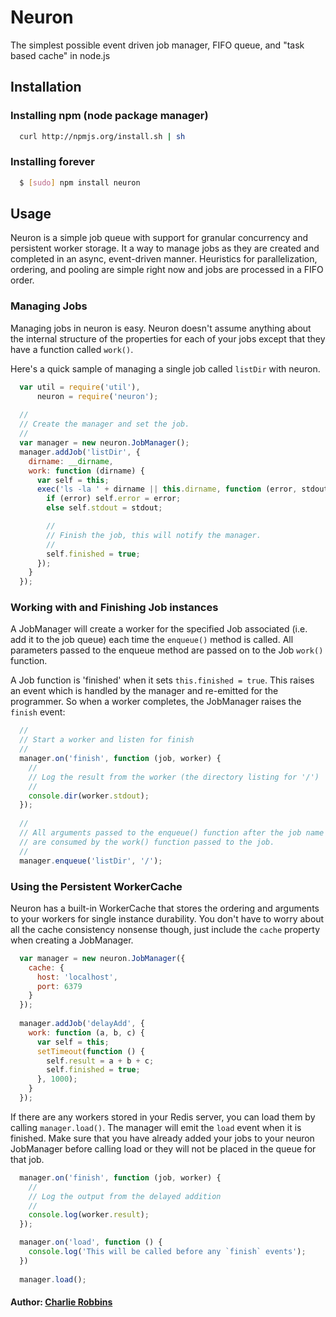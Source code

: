 # Neuron

The simplest possible event driven job manager, FIFO queue, and "task based cache" in node.js

## Installation

### Installing npm (node package manager)
``` bash
  curl http://npmjs.org/install.sh | sh
```

### Installing forever
``` bash
  $ [sudo] npm install neuron
```

## Usage 
Neuron is a simple job queue with support for granular concurrency and persistent worker storage. It a way to manage jobs as they are created and completed in an async, event-driven manner. Heuristics for parallelization, ordering, and pooling are simple right now and jobs are processed in a FIFO order. 

### Managing Jobs
Managing jobs in neuron is easy. Neuron doesn't assume anything about the internal structure of the properties for each of your jobs except that they have a function called `work()`.

Here's a quick sample of managing a single job called `listDir` with neuron.

``` js
  var util = require('util'),
      neuron = require('neuron');
      
  //
  // Create the manager and set the job.
  //
  var manager = new neuron.JobManager();
  manager.addJob('listDir', {
    dirname: __dirname,
    work: function (dirname) {
      var self = this;
      exec('ls -la ' + dirname || this.dirname, function (error, stdout, stderr) {
        if (error) self.error = error;
        else self.stdout = stdout;

        //
        // Finish the job, this will notify the manager.
        //
        self.finished = true;
      });
    }
  });
```

### Working with and Finishing Job instances
A JobManager will create a worker for the specified Job associated (i.e. add it to the job queue) each time the `enqueue()` method is called. All parameters passed to the enqueue method are passed on to the Job `work()` function. 

A Job function is 'finished' when it sets `this.finished = true`. This raises an event which is handled by the manager and re-emitted for the programmer. So when a worker completes, the JobManager raises the `finish` event:

``` js
  //
  // Start a worker and listen for finish
  //
  manager.on('finish', function (job, worker) {
    //
    // Log the result from the worker (the directory listing for '/')
    //
    console.dir(worker.stdout);
  });
  
  //
  // All arguments passed to the enqueue() function after the job name
  // are consumed by the work() function passed to the job.
  //
  manager.enqueue('listDir', '/');
```

### Using the Persistent WorkerCache
Neuron has a built-in WorkerCache that stores the ordering and arguments to your workers for single instance durability. You don't have to worry about all the cache consistency nonsense though, just include the `cache` property when creating a JobManager.

``` js
  var manager = new neuron.JobManager({
    cache: {
      host: 'localhost',
      port: 6379
    }
  });
  
  manager.addJob('delayAdd', {
    work: function (a, b, c) {
      var self = this;
      setTimeout(function () {
        self.result = a + b + c;
        self.finished = true;
      }, 1000);
    }
  });
```

If there are any workers stored in your Redis server, you can load them by calling `manager.load()`. The manager will emit the `load` event when it is finished. Make sure that you have already added your jobs to your neuron JobManager before calling load or they will not be placed in the queue for that job.

``` js
  manager.on('finish', function (job, worker) {
    //
    // Log the output from the delayed addition
    //
    console.log(worker.result);
  });

  manager.on('load', function () {
    console.log('This will be called before any `finish` events');
  })
  
  manager.load();
```

#### Author: [Charlie Robbins](http://nodejitsu.com)